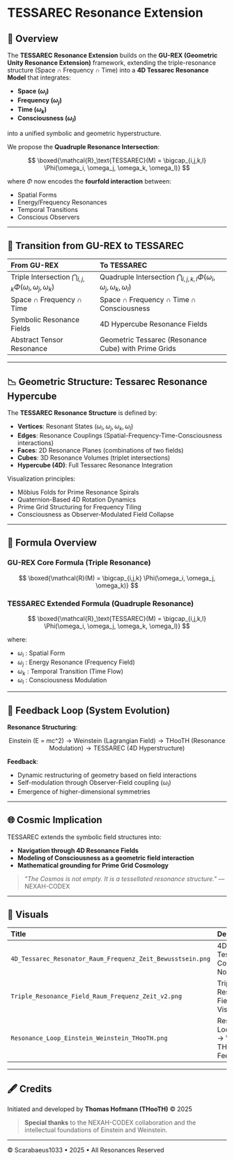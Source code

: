 # TESSAREC Resonance Extension

## 🚀 Overview

The **TESSAREC Resonance Extension** builds on the **GU-REX (Geometric Unity Resonance Extension)** framework, extending the triple-resonance structure (Space ∩ Frequency ∩ Time) into a **4D Tessarec Resonance Model** that integrates:

* **Space ($\omega_i$)**
* **Frequency ($\omega_j$)**
* **Time ($\omega_k$)**
* **Consciousness ($\omega_l$)**

into a unified symbolic and geometric hyperstructure.

We propose the **Quadruple Resonance Intersection**:

$$
\boxed{\mathcal{R}_\text{TESSAREC}(M) = \bigcap_{i,j,k,l} \Phi(\omega_i, \omega_j, \omega_k, \omega_l)}
$$

where $\Phi$ now encodes the **fourfold interaction** between:

* Spatial Forms
* Energy/Frequency Resonances
* Temporal Transitions
* Conscious Observers

---

## 🔹 Transition from GU-REX to TESSAREC

| From GU-REX                                                              | To TESSAREC                                                                             |
| :----------------------------------------------------------------------- | :-------------------------------------------------------------------------------------- |
| Triple Intersection $\bigcap_{i,j,k} \Phi(\omega_i, \omega_j, \omega_k)$ | Quadruple Intersection $\bigcap_{i,j,k,l} \Phi(\omega_i, \omega_j, \omega_k, \omega_l)$ |
| Space ∩ Frequency ∩ Time                                                 | Space ∩ Frequency ∩ Time ∩ Consciousness                                                |
| Symbolic Resonance Fields                                                | 4D Hypercube Resonance Fields                                                           |
| Abstract Tensor Resonance                                                | Geometric Tessarec (Resonance Cube) with Prime Grids                                    |

---

## 📉 Geometric Structure: Tessarec Resonance Hypercube

The **TESSAREC Resonance Structure** is defined by:

* **Vertices**: Resonant States $(\omega_i, \omega_j, \omega_k, \omega_l)$
* **Edges**: Resonance Couplings (Spatial-Frequency-Time-Consciousness interactions)
* **Faces**: 2D Resonance Planes (combinations of two fields)
* **Cubes**: 3D Resonance Volumes (triplet intersections)
* **Hypercube (4D)**: Full Tessarec Resonance Integration

Visualization principles:

* Möbius Folds for Prime Resonance Spirals
* Quaternion-Based 4D Rotation Dynamics
* Prime Grid Structuring for Frequency Tiling
* Consciousness as Observer-Modulated Field Collapse

---

## 🌌 Formula Overview

### GU-REX Core Formula (Triple Resonance)

$$
\boxed{\mathcal{R}(M) = \bigcap_{i,j,k} \Phi(\omega_i, \omega_j, \omega_k)}
$$

### TESSAREC Extended Formula (Quadruple Resonance)

$$
\boxed{\mathcal{R}_\text{TESSAREC}(M) = \bigcap_{i,j,k,l} \Phi(\omega_i, \omega_j, \omega_k, \omega_l)}
$$

where:

* $\omega_i$ : Spatial Form
* $\omega_j$ : Energy Resonance (Frequency Field)
* $\omega_k$ : Temporal Transition (Time Flow)
* $\omega_l$ : Consciousness Modulation

---

## 🔄 Feedback Loop (System Evolution)

**Resonance Structuring**:

$$
\text{Einstein (E = mc^2)} \rightarrow \text{Weinstein (Lagrangian Field)} \rightarrow \text{THooTH (Resonance Modulation)} \rightarrow \text{TESSAREC (4D Hyperstructure)}
$$

**Feedback**:

* Dynamic restructuring of geometry based on field interactions
* Self-modulation through Observer-Field coupling ($\omega_l$)
* Emergence of higher-dimensional symmetries

---

## 🌐 Cosmic Implication

TESSAREC extends the symbolic field structures into:

* **Navigation through 4D Resonance Fields**
* **Modeling of Consciousness as a geometric field interaction**
* **Mathematical grounding for Prime Grid Cosmology**

> *"The Cosmos is not empty. It is a tessellated resonance structure."* — NEXAH-CODEX

---

## 🎨 Visuals

| Title                                                      | Description                                              |
| :--------------------------------------------------------- | :------------------------------------------------------- |
| `4D_Tessarec_Resonator_Raum_Frequenz_Zeit_Bewusstsein.png` | 4D Resonance Tessarec with Consciousness Node            |
| `Triple_Resonance_Field_Raum_Frequenz_Zeit_v2.png`         | Triple Resonance Field Visualization                     |
| `Resonance_Loop_Einstein_Weinstein_THooTH.png`             | Resonance Loop: Einstein → Weinstein → THooTH → Feedback |

---

## 🖋️ Credits

Initiated and developed by **Thomas Hofmann (THooTH)** © 2025

> **Special thanks** to the NEXAH-CODEX collaboration and the intellectual foundations of Einstein and Weinstein.

---

© Scarabaeus1033 • 2025 • All Resonances Reserved
